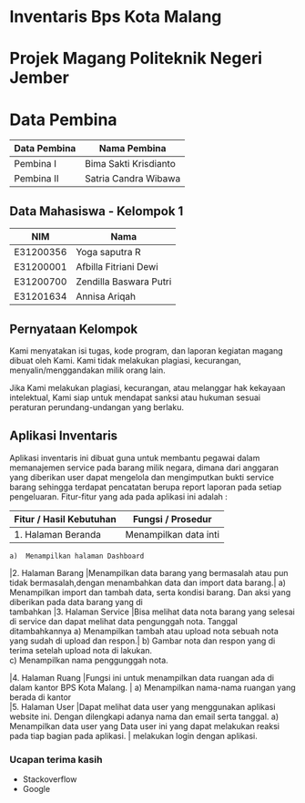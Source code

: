 # Inventaris Bps Kota Malang
# Projek Magang Politeknik Negeri Jember

# Data Pembina

| Data Pembina | Nama Pembina |
|--|--|
| Pembina I | Bima Sakti Krisdianto |
| Pembina II | Satria Candra Wibawa |

## Data Mahasiswa - Kelompok 1

| NIM | Nama |
|--|--|
| E31200356 | Yoga saputra R |
| E31200001 | Afbilla Fitriani Dewi |
| E31200700 | Zendilla Baswara Putri |
| E31201634 | Annisa Ariqah |

## Pernyataan Kelompok
Kami menyatakan isi tugas, kode program, dan laporan kegiatan magang dibuat oleh Kami. Kami tidak melakukan plagiasi, kecurangan, menyalin/menggandakan milik orang lain.

Jika Kami melakukan plagiasi, kecurangan, atau melanggar hak kekayaan intelektual, Kami siap untuk mendapat sanksi atau hukuman sesuai peraturan perundang-undangan yang berlaku.

## Aplikasi Inventaris
Aplikasi inventaris ini dibuat guna untuk membantu pegawai dalam memanajemen service pada barang milik negara, dimana dari anggaran yang diberikan user dapat mengelola dan mengimputkan bukti service barang sehingga terdapat pencatatan berupa report laporan pada setiap pengeluaran.
Fitur-fitur yang ada pada aplikasi ini adalah :

|Fitur / Hasil Kebutuhan    |   Fungsi / Prosedur|
|--|--|
|1. Halaman Beranda                         |Menampilkan data inti  | 
    a)	Menampilkan halaman Dashboard       
|2. Halaman Barang                          |Menampilkan data barang yang bermasalah atau pun tidak bermasalah,dengan menambahkan data dan import data barang.| 
    a)	Menampilkan import dan tambah data, 
    serta kondisi barang. Dan aksi yang    
    diberikan pada data barang yang di      
    tambahkan
|3. Halaman Service                         |Bisa melihat data nota barang yang selesai di service dan dapat melihat data pengunggah nota. Tanggal ditambahkannya 
    a)	Menampilkan tambah atau upload nota  sebuah nota yang sudah di upload dan respon.| 
    b)	Gambar nota dan respon yang di       
    terima setelah upload nota di lakukan.  
    c)	Menampilkan nama penggunggah nota.  

|4. Halaman Ruang                           |Fungsi ini untuk menampilkan data ruangan ada di dalam kantor BPS Kota Malang. |
    a)	Menampilkan nama-nama ruangan yang  
    berada di kantor                        
|5. Halaman User                            |Dapat melihat data user yang menggunakan aplikasi website ini. Dengan dilengkapi adanya nama dan email serta tanggal.
    a)	Menampilkan data user yang           Data user ini yang dapat melakukan reaksi pada tiap bagian pada aplikasi. |
    melakukan  login dengan aplikasi.
                    
### Ucapan terima kasih

-   Stackoverflow
-   Google

